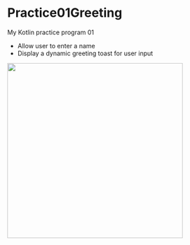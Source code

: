 # Practice01Greeting

My Kotlin practice program 01

- Allow user to enter a name
- Display a dynamic greeting toast for user input

<img width="400" src="https://user-images.githubusercontent.com/84748829/212809325-a321f85b-7e18-491b-900d-bcb0683426f6.png">

